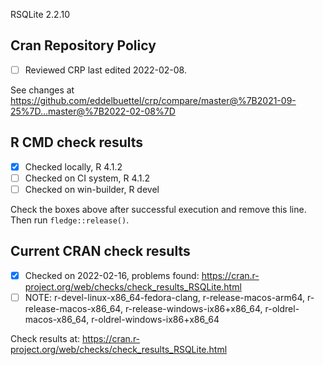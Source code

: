 RSQLite 2.2.10

## Cran Repository Policy

- [ ] Reviewed CRP last edited 2022-02-08.

See changes at https://github.com/eddelbuettel/crp/compare/master@%7B2021-09-25%7D...master@%7B2022-02-08%7D

## R CMD check results

- [x] Checked locally, R 4.1.2
- [ ] Checked on CI system, R 4.1.2
- [ ] Checked on win-builder, R devel

Check the boxes above after successful execution and remove this line. Then run `fledge::release()`.

## Current CRAN check results

- [x] Checked on 2022-02-16, problems found: https://cran.r-project.org/web/checks/check_results_RSQLite.html
- [ ] NOTE: r-devel-linux-x86_64-fedora-clang, r-release-macos-arm64, r-release-macos-x86_64, r-release-windows-ix86+x86_64, r-oldrel-macos-x86_64, r-oldrel-windows-ix86+x86_64

Check results at: https://cran.r-project.org/web/checks/check_results_RSQLite.html
